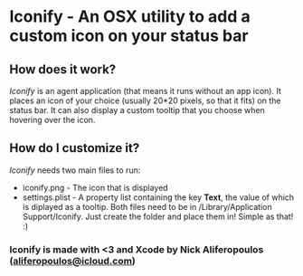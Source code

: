 # Iconify - An OSX utility to add a custom icon on your status bar
## How does it work?
*Iconify* is an agent application (that means it runs without an app icon). It places an icon of your choice (usually 20*20 pixels, so that it fits) on the status bar. It can also display a custom tooltip that you choose when hovering over the icon.
## How do I customize it?
*Iconify* needs two main files to run:
* iconify.png  - The icon that is displayed
* settings.plist  - A property list containing the key **Text**, the value of which is diplayed as a tooltip.
Both files need to be in /Library/Application Support/Iconify. Just create the folder and place them in! Simple as that! :)

### Iconify is made with <3 and Xcode by Nick Aliferopoulos (aliferopoulos@icloud.com)

